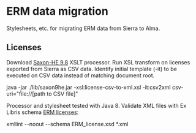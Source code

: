 # ERM data migration

Stylesheets, etc. for migrating ERM data from Sierra to Alma.

## Licenses

Download [Saxon-HE 9.8](https://sourceforge.net/projects/saxon/files/Saxon-HE/9.8/) XSLT processor. Run XSL transform on licenses exported from Sierra as CSV data. Identify initial template (-it) to be executed on CSV data instead of matching document root.

java -jar ./lib/saxon9he.jar -xsl:license-csv-to-xml.xsl -it:csv2xml csv-uri="file://[path to CSV file]"

Processor and stylesheet tested with Java 8. Validate XML files with Ex Libris schema [ERM licenses](https://knowledge.exlibrisgroup.com/Alma/Implementation_and_Migration/Migration_Guides/ERM_to_Alma_Data_Delivery_Specification):

xmllint --noout --schema ERM_license.xsd \*.xml
